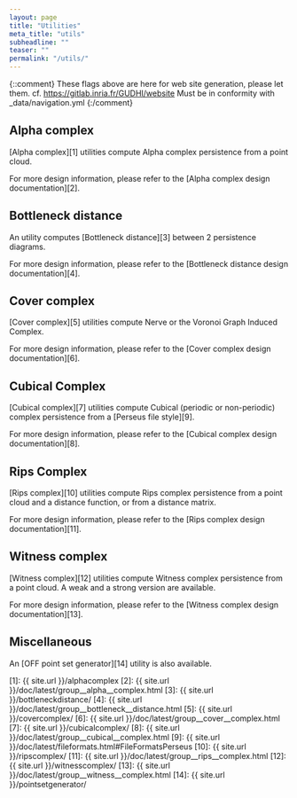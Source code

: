 ```yaml
---
layout: page
title: "Utilities"
meta_title: "utils"
subheadline: ""
teaser: ""
permalink: "/utils/"
---
```

{::comment}
These flags above are here for web site generation, please let them.
cf. https://gitlab.inria.fr/GUDHI/website
Must be in conformity with _data/navigation.yml
{:/comment}



## Alpha complex ##
[Alpha complex][1] utilities compute Alpha complex persistence from a point cloud.

For more design information, please refer to the [Alpha complex design documentation][2].


## Bottleneck distance ##
An utility computes [Bottleneck distance][3] between 2 persistence diagrams.

For more design information, please refer to the [Bottleneck distance design documentation][4].


## Cover complex ##
[Cover complex][5] utilities compute Nerve or the Voronoi Graph Induced Complex.

For more design information, please refer to the [Cover complex design documentation][6].


## Cubical Complex ##
[Cubical complex][7] utilities compute Cubical (periodic or non-periodic) complex persistence from a [Perseus file style][9].

For more design information, please refer to the [Cubical complex design documentation][8].


## Rips Complex ##
[Rips complex][10] utilities compute Rips complex persistence from a point cloud and a distance function, or from a distance matrix.

For more design information, please refer to the [Rips complex design documentation][11].


## Witness complex ##
[Witness complex][12] utilities compute Witness complex persistence from a point cloud. A weak and a strong version are available.

For more design information, please refer to the [Witness complex design documentation][13].


## Miscellaneous ##
An [OFF point set generator][14] utility is also available.

 [1]: {{ site.url }}/alphacomplex
 [2]: {{ site.url }}/doc/latest/group__alpha__complex.html
 [3]: {{ site.url }}/bottleneckdistance/
 [4]: {{ site.url }}/doc/latest/group__bottleneck__distance.html
 [5]: {{ site.url }}/covercomplex/
 [6]: {{ site.url }}/doc/latest/group__cover__complex.html
 [7]: {{ site.url }}/cubicalcomplex/
 [8]: {{ site.url }}/doc/latest/group__cubical__complex.html
 [9]: {{ site.url }}/doc/latest/fileformats.html#FileFormatsPerseus
 [10]: {{ site.url }}/ripscomplex/
 [11]: {{ site.url }}/doc/latest/group__rips__complex.html
 [12]: {{ site.url }}/witnesscomplex/
 [13]: {{ site.url }}/doc/latest/group__witness__complex.html
 [14]: {{ site.url }}/pointsetgenerator/

